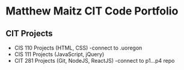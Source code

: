 # Matthew Maitz CIT Code Portfolio

## CIT Projects
* CIS 110 Projects (HTML, CSS)
  -connect to .uoregon
* CIS 111 Projects (JavaScript, jQuery)
* CIT 281 Projects (Git, NodeJS, ReactJS)
  -connect to p1...p4 repo
